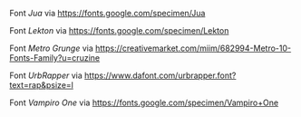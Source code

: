 Font _Jua_ via
https://fonts.google.com/specimen/Jua

Font _Lekton_ via
https://fonts.google.com/specimen/Lekton

Font _Metro Grunge_ via
https://creativemarket.com/miim/682994-Metro-10-Fonts-Family?u=cruzine

Font _UrbRapper_ via
https://www.dafont.com/urbrapper.font?text=rap&psize=l

Font _Vampiro One_ via
https://fonts.google.com/specimen/Vampiro+One
